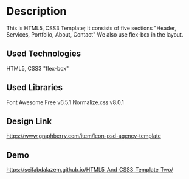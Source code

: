 # Description

This is HTML5, CSS3 Template; It consists of five sections
"Header, Services, Portfolio, About, Contact"
We also use flex-box in the layout.

## Used Technologies

HTML5, CSS3 "flex-box"

## Used Libraries

Font Awesome Free v6.5.1
Normalize.css v8.0.1

## Design Link

<https://www.graphberry.com/item/leon-psd-agency-template>

## Demo
<https://seifabdalazem.github.io/HTML5_And_CSS3_Template_Two/>

